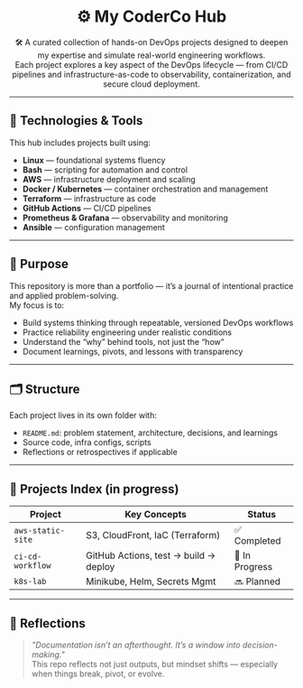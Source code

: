 <h1 align="center" id="title">⚙️ My CoderCo Hub</h1>

<p align="center" id="description">
🛠️ A curated collection of hands-on DevOps projects designed to deepen my expertise and simulate real-world engineering workflows.
<br>
Each project explores a key aspect of the DevOps lifecycle — from CI/CD pipelines and infrastructure-as-code to observability, containerization, and secure cloud deployment.
</p>

---

## 🧰 Technologies & Tools

This hub includes projects built using:

- **Linux** — foundational systems fluency
- **Bash** — scripting for automation and control
- **AWS** — infrastructure deployment and scaling
- **Docker / Kubernetes** — container orchestration and management
- **Terraform** — infrastructure as code
- **GitHub Actions** — CI/CD pipelines
- **Prometheus & Grafana** — observability and monitoring
- **Ansible** — configuration management

---

## 🎯 Purpose

This repository is more than a portfolio — it’s a journal of intentional practice and applied problem-solving.  
My focus is to:

- Build systems thinking through repeatable, versioned DevOps workflows
- Practice reliability engineering under realistic conditions
- Understand the “why” behind tools, not just the “how”
- Document learnings, pivots, and lessons with transparency

---

## 🗂️ Structure

Each project lives in its own folder with:
- `README.md`: problem statement, architecture, decisions, and learnings
- Source code, infra configs, scripts
- Reflections or retrospectives if applicable

---

## 🧭 Projects Index (in progress)

| Project | Key Concepts | Status |
|--------|--------------|--------|
| `aws-static-site` | S3, CloudFront, IaC (Terraform) | ✅ Completed |
| `ci-cd-workflow` | GitHub Actions, test → build → deploy | 🚧 In Progress |
| `k8s-lab` | Minikube, Helm, Secrets Mgmt | 🔜 Planned |

---

## 📝 Reflections

> _"Documentation isn’t an afterthought. It’s a window into decision-making."_  
This repo reflects not just outputs, but mindset shifts — especially when things break, pivot, or evolve.
